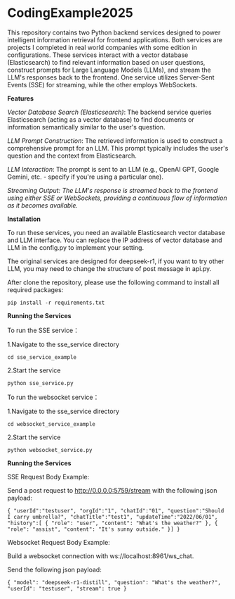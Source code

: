 # CodingExample2025

This repository contains two Python backend services designed to power intelligent information retrieval for frontend applications. Both services are projects I completed in real world companies with some edition in configurations. These services interact with a vector database (Elasticsearch) to find relevant information based on user questions, construct prompts for Large Language Models (LLMs), and stream the LLM's responses back to the frontend. One service utilizes Server-Sent Events (SSE) for streaming, while the other employs WebSockets.


**Features**

_Vector Database Search (Elasticsearch)_: The backend service queries Elasticsearch (acting as a vector database) to find documents or information semantically similar to the user's question.

_LLM Prompt Construction_: The retrieved information is used to construct a comprehensive prompt for an LLM. This prompt typically includes the user's question and the context from Elasticsearch.

_LLM Interaction_: The prompt is sent to an LLM (e.g., OpenAI GPT, Google Gemini, etc. - specify if you're using a particular one).

_Streaming Output: The LLM's response is streamed back to the frontend using either SSE or WebSockets, providing a continuous flow of information as it becomes available._

**Installation**

To run these services, you need an available Elasticsearch vector database and LLM interface. You can replace the IP address of vector database and LLM in the config.py to implement your setting.

The original services are designed for deepseek-r1, if you want to try other LLM, you may need to change the structure of post message in api.py.

After clone the repository, please use the following command to install all required packages:

`pip install -r requirements.txt`

**Running the Services**

To run the SSE service：

1.Navigate to the sse_service directory

`cd sse_service_example`

2.Start the service

`python sse_service.py`

To run the websocket service：

1.Navigate to the sse_service directory

`cd websocket_service_example`

2.Start the service

`python websocket_service.py`

**Running the Services**

SSE Request Body Example:

Send a post request to http://0.0.0.0:5759/stream with the following json payload:

`{
    "userId":"testuser",
    "orgId":"1",
    "chatId":"01",
    "question":"Should I carry umbrella?",
    "chatTitle":"test1",
    "updateTime":"2022/06/01",
    "history":[
        {
            "role": "user",
            "content": "What's the weather?"
        },
        {
            "role": "assist",
            "content": "It's sunny outside."
        }]
}`

Websocket Request Body Example:

Build a websocket connection with ws://localhost:8961/ws_chat.

Send the following json payload:

`{
    "model": "deepseek-r1-distill",
    "question": "What's the weather?",
    "userId": "testuser",
    "stream": true
}`
